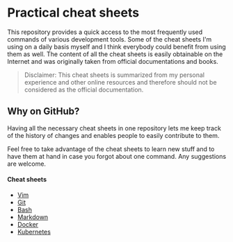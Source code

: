 Practical cheat sheets
======================

This repository provides a quick access to the most frequently used commands of various development tools. Some of the cheat sheets I'm using on a daily basis myself and I think everybody could benefit from using them as well. The content of all the cheat sheets is easily obtainable on the Internet and was originally taken from official documentations and books.

>Disclaimer: This cheat sheets is summarized from my personal experience and other online resources and therefore should not be considered as the official documentation.

## Why on GitHub?
Having all the necessary cheat sheets in one repository lets me keep track of the history of changes and enables people to easily contribute to them.

Feel free to take advantage of the cheat sheets to learn new stuff and to have them at hand in case you forgot about one command. Any suggestions are welcome.

#### Cheat sheets
* [Vim](vim.md)
* [Git](git.md)
* [Bash](bash.md)
* [Markdown](markdown.md)
* [Docker](docker.md)
* [Kubernetes](kubernetes.md)
